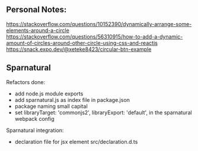 ## Personal Notes:
https://stackoverflow.com/questions/10152390/dynamically-arrange-some-elements-around-a-circle
https://stackoverflow.com/questions/56310915/how-to-add-a-dynamic-amount-of-circles-around-other-circle-using-css-and-reactjs
https://snack.expo.dev/@xeteke8423/circular-btn-example


## Sparnatural
Refactors done:
- add node.js module exports
- add sparnatural.js as index file in package.json
- package naming small capital
- set libraryTarget: 'commonjs2',
	libraryExport: 'default',
    in the sparnatural webpack config

Sparnatural integration:
- declaration file for jsx element src/declaration.d.ts
